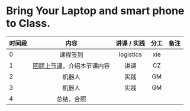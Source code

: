 # Bring Your Laptop and smart phone  to Class. 

|时间段     |  内容    | 讲课 / 实践     |  分工  |  备注       |
| :---      |   :----:    |   :----:    |    :----:    | ---: |
|   0       |  课程签到     |  logistics   |     xie     |        |
|   1       |  [回顾上节课](../WW8/WW8-Plan.md)，介绍本节课内容     |  讲课    |     CZ     |         |
|   2       |  机器人    |   实践    |   GM    |         |     
|   3       |  机器人      |   实践    |   GM    |         |     
|   4       |  总结，合照    |        |          |         |
